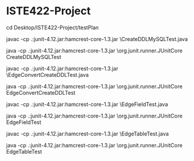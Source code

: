 # ISTE422-Project

<!-- Navigate to the right folder -->
<!--
	Place folder on Desktop
	Open terminal
	Enter following command
-->

cd Desktop/ISTE422-Project/testPlan	


<!-- Enter the following commands to compile and then run the programs -->

<!-- For CreateDDLMySQLTest.java -->

javac -cp .:junit-4.12.jar:hamcrest-core-1.3.jar \CreateDDLMySQLTest.java

java -cp .:junit-4.12.jar:hamcrest-core-1.3.jar \org.junit.runner.JUnitCore CreateDDLMySQLTest



<!-- For EdgeConvertCreateDDLTest.java -->

javac -cp .:junit-4.12.jar:hamcrest-core-1.3.jar \EdgeConvertCreateDDLTest.java

java -cp .:junit-4.12.jar:hamcrest-core-1.3.jar \org.junit.runner.JUnitCore EdgeConvertCreateDDLTest



<!-- For EdgeFieldTest.java -->

javac -cp .:junit-4.12.jar:hamcrest-core-1.3.jar \EdgeFieldTest.java

java -cp .:junit-4.12.jar:hamcrest-core-1.3.jar \org.junit.runner.JUnitCore EdgeFieldTest



<!-- For EdgeTableTest.java -->

javac -cp .:junit-4.12.jar:hamcrest-core-1.3.jar \EdgeTableTest.java

java -cp .:junit-4.12.jar:hamcrest-core-1.3.jar \org.junit.runner.JUnitCore EdgeTableTest
